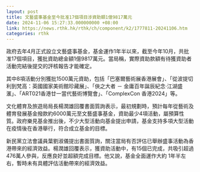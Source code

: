 ```yaml
---
layout: post
title: 文藝盛事基金至今批准17個項目涉資助額1億9817萬元
date: 2024-11-06 15:27:33.000000000 +08:00
link: https://news.rthk.hk/rthk/ch/component/k2/1777811-20241106.htm
categories: rthk
---
```


政府去年4月正式設立文藝盛事基金，基金運作1年半以來，截至今年10月，共批准17個項目，獲批資助總金額1億9817萬元。當局稱，實際資助款額有待獲資助者活動完結後提交的評核報告才能確定。

其中8項活動分別獲批1500萬元資助，包括「巴塞爾藝術展香港展會」、「從波提切利到梵高：英國國家美術館珍藏展」、「俠之大者 － 金庸百年誕辰紀念‧江湖盛滙」、「ART021香港廿一當代藝術博覽會」、「ComplexCon 香港2024」等。

文化體育及旅遊局局長楊潤雄回覆書面質詢表示，最初規劃時，預計每年從藝術及體育發展基金撥款約6000萬元至文藝盛事基金，資助最少4項活動，屬預算性質。政府樂見基金推出後，不少大型活動向基金提出申請，基金支持多項大型活動在疫情後在香港舉行，符合成立基金的目標。

新民黨立法會議員葉劉淑儀提出書面質詢，關注當局有否評估已舉辦盛事活動為香港帶來的經濟效益。楊潤雄回覆表示，獲資助活動中，有15個已完成，共吸引超過476萬人參與，反應良好並超額完成目標。他又說，基金全面運作大約 1年半左右，暫時未有具體評估活動帶來的經濟效益。
